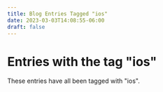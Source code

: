 ```yaml
---
title: Blog Entries Tagged "ios"
date: 2023-03-03T14:08:55-06:00
draft: false
---
```

# Entries with the tag "ios"

These entries have all been tagged with "ios".